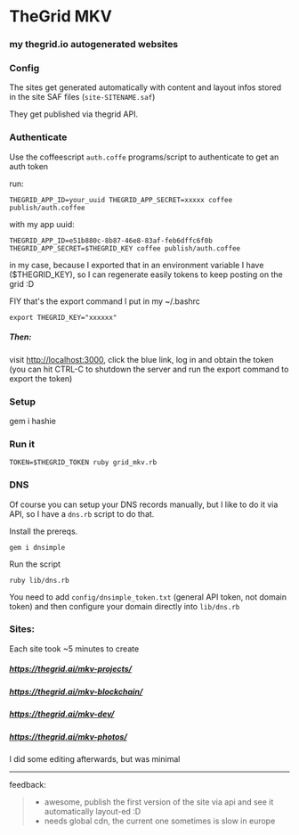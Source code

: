 # TheGrid MKV

### my thegrid.io autogenerated websites

### Config

The sites get generated automatically with content and layout infos stored in the site SAF files (`site-SITENAME.saf`)

They get published via thegrid API.

### Authenticate

Use the coffeescript `auth.coffe` programs/script to authenticate to get an auth token

run:

    THEGRID_APP_ID=your_uuid THEGRID_APP_SECRET=xxxxx coffee publish/auth.coffee

with my app uuid:

    THEGRID_APP_ID=e51b880c-8b87-46e8-83af-feb6dffc6f0b THEGRID_APP_SECRET=$THEGRID_KEY coffee publish/auth.coffee

in my case, because I exported that in an environment variable I have ($THEGRID_KEY), so I can regenerate easily tokens to keep posting on the grid :D

FIY that's the export command I put in my ~/.bashrc

    export THEGRID_KEY="xxxxxx"

##### Then:

visit <http://localhost:3000>, click the blue link, log in and obtain the token (you can hit CTRL-C to shutdown the server and run the export command to export the token)

### Setup

  gem i hashie


### Run it

    TOKEN=$THEGRID_TOKEN ruby grid_mkv.rb


### DNS

Of course you can setup your DNS records manually, but I like to do it via API, so I have a `dns.rb` script to do that.

Install the prereqs.

    gem i dnsimple

Run the script

    ruby lib/dns.rb

You need to add `config/dnsimple_token.txt` (general API token, not domain token) and then configure your domain directly into `lib/dns.rb`


### Sites:

Each site took ~5 minutes to create

##### <https://thegrid.ai/mkv-projects/>
##### <https://thegrid.ai/mkv-blockchain/>
##### <https://thegrid.ai/mkv-dev/>
##### <https://thegrid.ai/mkv-photos/>


I did some editing afterwards, but was minimal

----

feedback:

> - awesome, publish the first version of the site via api and see it automatically layout-ed :D
> - needs global cdn, the current one sometimes is slow in europe
